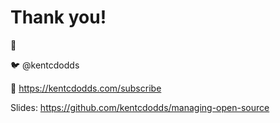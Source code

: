 # Thank you!

👋

🐦 @kentcdodds

💌 https://kentcdodds.com/subscribe

Slides: https://github.com/kentcdodds/managing-open-source
